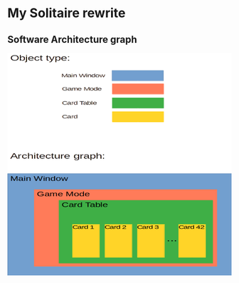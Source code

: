 # My Solitaire rewrite

## Software Architecture graph

<img src="./object_type_1.png" data-canonical-src="./object_type_1.png" width="800" height="500" />


